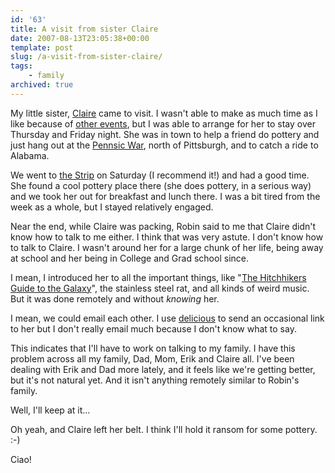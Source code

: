 ```yaml
---
id: '63'
title: A visit from sister Claire
date: 2007-08-13T23:05:38+00:00
template: post
slug: /a-visit-from-sister-claire/
tags:
    - family
archived: true
---
```


My little sister, [Claire](http://www.myspace.com/clairewillis/) came to
visit. I wasn't able to make as much time as I like because of
[other events](http://docwhat.org/2007/08/auf-wiedersehen-oma/), but I was
able to arrange for her to stay over Thursday and Friday night. She was in
town to help a friend do pottery and just hang out at the
[Pennsic War](http://www.pennsicwar.org/penn36/), north of Pittsburgh, and to
catch a ride to Alabama.

We went to
[the Strip](http://www.neighborsinthestrip.com/thestrip/thestrip.html) on
Saturday (I recommend it!) and had a good time. She found a cool pottery place
there (she does pottery, in a serious way) and we took her out for breakfast
and lunch there. I was a bit tired from the week as a whole, but I stayed
relatively engaged.

Near the end, while Claire was packing, Robin said to me that Claire didn't
know how to talk to me either. I think that was very astute. I don't know how
to talk to Claire. I wasn't around her for a large chunk of her life, being
away at school and her being in College and Grad school since.

I mean, I introduced her to all the important things, like
"[The Hitchhikers Guide to the Galaxy](http://en.wikipedia.org/wiki/The_Hitchhiker's_Guide_to_the_Galaxy)",
the stainless steel rat, and all kinds of weird music. But it was done
remotely and without _knowing_ her.

I mean, we could email each other. I use
[delicious](http://del.icio.us/docwhat) to send an occasional link to her but
I don't really email much because I don't know what to say.

This indicates that I'll have to work on talking to my family. I have this
problem across all my family, Dad, Mom, Erik and Claire all. I've been dealing
with Erik and Dad more lately, and it feels like we're getting better, but
it's not natural yet. And it isn't anything remotely similar to Robin's
family.

Well, I'll keep at it…

Oh yeah, and Claire left her belt. I think I'll hold it ransom for some
pottery. :-)

Ciao!
